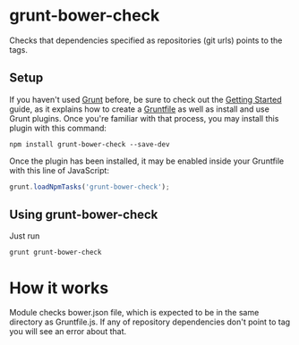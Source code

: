 # grunt-bower-check

Checks that dependencies specified as repositories (git urls) points to the tags. 

## Setup
If you haven't used [Grunt](http://gruntjs.com/) before, be sure to check out the [Getting Started](http://gruntjs.com/getting-started) 
guide, as it explains how to create a [Gruntfile](http://gruntjs.com/sample-gruntfile) as well as install and use Grunt plugins. 
Once you're familiar with that process, you may install this plugin with this command:

```shell
npm install grunt-bower-check --save-dev
```

Once the plugin has been installed, it may be enabled inside your Gruntfile with this line of JavaScript:

```js
grunt.loadNpmTasks('grunt-bower-check');
```

## Using grunt-bower-check

Just run

```shell
grunt grunt-bower-check
```

# How it works

Module checks bower.json file, which is expected to be in the same directory as Gruntfile.js. If any of 
 repository dependencies don't point to tag you will see an error about that.